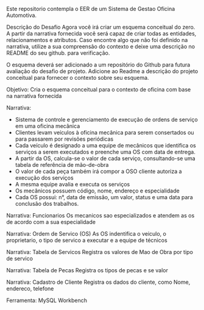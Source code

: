 
Este repositorio contempla o EER de um Sistema de Gestao Oficina Automotiva.

Descrição do Desafio
Agora você irá criar um esquema conceitual do zero. A partir da narrativa fornecida você será capaz de criar todas as entidades, relacionamentos e atributos. Caso encontre algo que não foi definido na narrativa, utilize a sua compreensão do contexto e deixe uma descrição no README do seu github. para verificação.

O esquema deverá ser adicionado a um repositório do Github para futura avaliação do desafio de projeto. Adicione ao Readme a descrição do projeto conceitual para fornecer o contexto sobre seu esquema.

Objetivo:
Cria o esquema conceitual para o contexto de oficina com base na narrativa fornecida

Narrativa:
- Sistema de controle e gerenciamento de execução de ordens de serviço em uma oficina mecânica
- Clientes levam veículos à oficina mecânica para serem consertados ou para passarem por revisões  periódicas
- Cada veículo é designado a uma equipe de mecânicos que identifica os serviços a serem executados e preenche uma OS com data de entrega.
- A partir da OS, calcula-se o valor de cada serviço, consultando-se uma tabela de referência de mão-de-obra
- O valor de cada peça também irá compor a OSO cliente autoriza a execução dos serviços
- A mesma equipe avalia e executa os serviços
- Os mecânicos possuem código, nome, endereço e especialidade
- Cada OS possui: n°, data de emissão, um valor, status e uma data para conclusão dos trabalhos.


Narrativa: Funcionarios
Os mecanicos sao especializados e atendem as os de acordo com a sua especialidade

Narrativa: Ordem de Servico (OS)
As OS indentifica o veiculo, o proprietario, o tipo de servico a executar e a equipe de técnicos

Narrativa: Tabela de Servicos
Registra os valores de Mao de Obra por tipo de servico

Narrativa: Tabela de Pecas
Registra os tipos de pecas e se valor

Narrativa: Cadastro de Cliente
Registra os dados do cliente, como Nome, endereco, telefone


Ferramenta:
MySQL Workbench